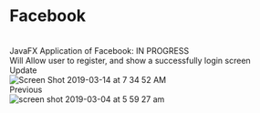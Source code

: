 # Facebook <br>

<br>JavaFX Application of Facebook: IN PROGRESS <br>
Will Allow user to register, and show a successfully login screen
<br> Update <br>
![Screen Shot 2019-03-14 at 7 34 52 AM](https://user-images.githubusercontent.com/29080731/54354586-672d3780-462d-11e9-9477-aa7bb9b871f0.png)
<br> Previous <br>
![screen shot 2019-03-04 at 5 59 27 am](https://user-images.githubusercontent.com/29080731/53729652-c1ffab80-3e43-11e9-9686-2fa8f6ca545e.png)

